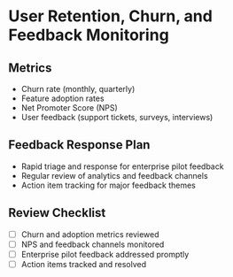 # User Retention, Churn, and Feedback Monitoring

## Metrics
- Churn rate (monthly, quarterly)
- Feature adoption rates
- Net Promoter Score (NPS)
- User feedback (support tickets, surveys, interviews)

## Feedback Response Plan
- Rapid triage and response for enterprise pilot feedback
- Regular review of analytics and feedback channels
- Action item tracking for major feedback themes

## Review Checklist
- [ ] Churn and adoption metrics reviewed
- [ ] NPS and feedback channels monitored
- [ ] Enterprise pilot feedback addressed promptly
- [ ] Action items tracked and resolved 